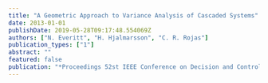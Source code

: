 ```yaml
---
title: "A Geometric Approach to Variance Analysis of Cascaded Systems"
date: 2013-01-01
publishDate: 2019-05-28T09:17:48.554069Z
authors: ["N. Everitt", "H. Hjalmarsson", "C. R. Rojas"]
publication_types: ["1"]
abstract: ""
featured: false
publication: "*Proceedings 52st IEEE Conference on Decision and Control*"
---
```



